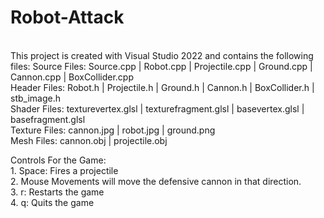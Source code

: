 # Robot-Attack
<br/>
This project is created with Visual Studio 2022 and contains the following files:
	Source Files: Source.cpp | Robot.cpp | Projectile.cpp | Ground.cpp | Cannon.cpp | BoxCollider.cpp <br/>
	Header Files: Robot.h | Projectile.h | Ground.h | Cannon.h | BoxCollider.h | stb_image.h <br/>
	Shader Files: texturevertex.glsl | texturefragment.glsl | basevertex.glsl | basefragment.glsl <br/> 
	Texture Files: cannon.jpg | robot.jpg | ground.png <br/> 
	Mesh Files: cannon.obj | projectile.obj <br/>

Controls For the Game: <br/>
	1. Space: Fires a projectile <br/>
	2. Mouse Movements will move the defensive cannon in that direction. <br/>
	3. r: Restarts the game <br/>
	4. q: Quits the game <br/>
